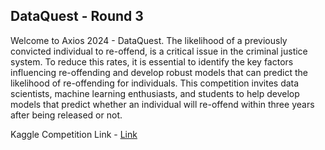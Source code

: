 DataQuest - Round 3
---------
Welcome to Axios 2024 - DataQuest. The likelihood of a previously convicted individual to re-offend, is a critical issue in the criminal justice system. To reduce this rates, it is essential to identify the key factors influencing re-offending and develop robust models that can predict the likelihood of re-offending for individuals. This competition invites data scientists, machine learning enthusiasts, and students to help develop models that predict whether an individual will re-offend within three years after being released or not.

Kaggle Competition Link - [Link](https://www.kaggle.com/account/login?returnUrl=%2Ft%2F94f00927971747f98e858e6702c112c9)
